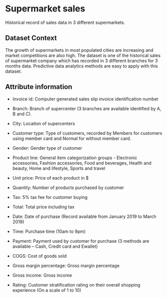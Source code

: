 # Supermarket sales

Historical record of sales data in 3 different supermarkets.


## Dataset Context

The growth of supermarkets in most populated cities are increasing and market competitions are also high. The dataset is one of the historical sales of supermarket company which has recorded in 3 different branches for 3 months data. Predictive data analytics methods are easy to apply with this dataset.


## Attribute information

- Invoice id: Computer generated sales slip invoice identification number

- Branch: Branch of supercenter (3 branches are available identified by A, B and C).

- City: Location of supercenters

- Customer type: Type of customers, recorded by Members for customers using member card and Normal for without member card.

- Gender: Gender type of customer

- Product line: General item categorization groups - Electronic accessories, Fashion accessories, Food and beverages, Health and beauty, Home and lifestyle, Sports and travel

- Unit price: Price of each product in $

- Quantity: Number of products purchased by customer

- Tax: 5% tax fee for customer buying

- Total: Total price including tax

- Date: Date of purchase (Record available from January 2019 to March 2019)

- Time: Purchase time (10am to 9pm)

- Payment: Payment used by customer for purchase (3 methods are available – Cash, Credit card and Ewallet)

- COGS: Cost of goods sold

- Gross margin percentage: Gross margin percentage

- Gross income: Gross income

- Rating: Customer stratification rating on their overall shopping experience (On a scale of 1 to 10)



